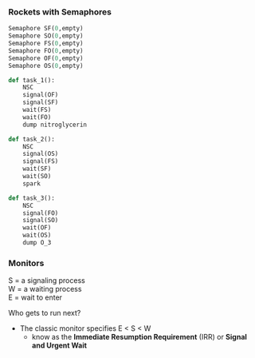 ### Rockets with Semaphores

``` python
Semaphore SF(0,empty)
Semaphore SO(0,empty)
Semaphore FS(0,empty)
Semaphore FO(0,empty)
Semaphore OF(0,empty)
Semaphore OS(0,empty)

def task_1():
    NSC
    signal(OF)
    signal(SF)
    wait(FS)
    wait(FO)
    dump nitroglycerin

def task_2():
    NSC
    signal(OS)
    signal(FS)
    wait(SF)
    wait(SO)
    spark

def task_3():
    NSC
    signal(FO)
    signal(SO)
    wait(OF)
    wait(OS)
    dump O_3
```

### Monitors
S = a signaling process  
W = a waiting process  
E = wait to enter  

Who gets to run next?  
* The classic monitor specifies E < S < W 
  * know as the **Immediate Resumption Requirement** (IRR) or **Signal and Urgent Wait**
